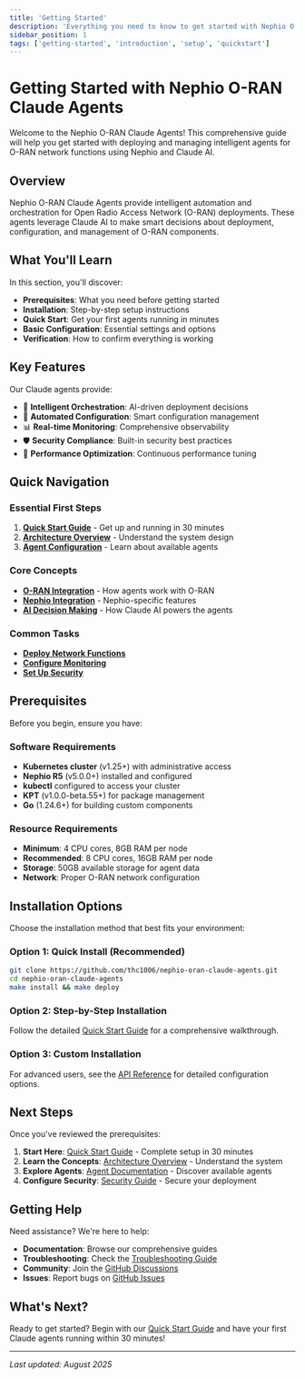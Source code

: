 ```yaml
---
title: 'Getting Started'
description: 'Everything you need to know to get started with Nephio O-RAN Claude Agents'
sidebar_position: 1
tags: ['getting-started', 'introduction', 'setup', 'quickstart']
---
```


# Getting Started with Nephio O-RAN Claude Agents

Welcome to the Nephio O-RAN Claude Agents! This comprehensive guide will help you get started with
deploying and managing intelligent agents for O-RAN network functions using Nephio and Claude AI.

## Overview

Nephio O-RAN Claude Agents provide intelligent automation and orchestration for Open Radio Access
Network (O-RAN) deployments. These agents leverage Claude AI to make smart decisions about
deployment, configuration, and management of O-RAN components.

## What You'll Learn

In this section, you'll discover:

- **Prerequisites**: What you need before getting started
- **Installation**: Step-by-step setup instructions
- **Quick Start**: Get your first agents running in minutes
- **Basic Configuration**: Essential settings and options
- **Verification**: How to confirm everything is working

## Key Features

Our Claude agents provide:

- 🤖 **Intelligent Orchestration**: AI-driven deployment decisions
- 🔧 **Automated Configuration**: Smart configuration management
- 📊 **Real-time Monitoring**: Comprehensive observability
- 🛡️ **Security Compliance**: Built-in security best practices
- 🚀 **Performance Optimization**: Continuous performance tuning

## Quick Navigation

### Essential First Steps

1. **[Quick Start Guide](/docs/guides/quickstart)** - Get up and running in 30 minutes
2. **[Architecture Overview](/docs/architecture/)** - Understand the system design
3. **[Agent Configuration](/docs/agents/)** - Learn about available agents

### Core Concepts

- **[O-RAN Integration](/docs/02-concepts/)** - How agents work with O-RAN
- **[Nephio Integration](/docs/integration/)** - Nephio-specific features
- **[AI Decision Making](/docs/02-concepts/)** - How Claude AI powers the agents

### Common Tasks

- **[Deploy Network Functions](/docs/network-functions/oran-network-functions-agent)**
- **[Configure Monitoring](/docs/monitoring/monitoring-analytics-agent)**
- **[Set Up Security](/docs/security/security-compliance-agent)**

## Prerequisites

Before you begin, ensure you have:

### Software Requirements

- **Kubernetes cluster** (v1.25+) with administrative access
- **Nephio R5** (v5.0.0+) installed and configured
- **kubectl** configured to access your cluster
- **KPT** (v1.0.0-beta.55+) for package management
- **Go** (1.24.6+) for building custom components

### Resource Requirements

- **Minimum**: 4 CPU cores, 8GB RAM per node
- **Recommended**: 8 CPU cores, 16GB RAM per node
- **Storage**: 50GB available storage for agent data
- **Network**: Proper O-RAN network configuration

## Installation Options

Choose the installation method that best fits your environment:

### Option 1: Quick Install (Recommended)

```bash
git clone https://github.com/thc1006/nephio-oran-claude-agents.git
cd nephio-oran-claude-agents
make install && make deploy
```

### Option 2: Step-by-Step Installation

Follow the detailed [Quick Start Guide](/docs/guides/quickstart) for a comprehensive walkthrough.

### Option 3: Custom Installation

For advanced users, see the [API Reference](/docs/04-api-reference/) for detailed configuration
options.

## Next Steps

Once you've reviewed the prerequisites:

1. **Start Here**: [Quick Start Guide](/docs/guides/quickstart) - Complete setup in 30 minutes
2. **Learn the Concepts**: [Architecture Overview](/docs/architecture/) - Understand the system
3. **Explore Agents**: [Agent Documentation](/docs/agents/) - Discover available agents
4. **Configure Security**: [Security Guide](/docs/security/security-compliance-agent) - Secure your
   deployment

## Getting Help

Need assistance? We're here to help:

- **Documentation**: Browse our comprehensive guides
- **Troubleshooting**: Check the [Troubleshooting Guide](/docs/07-troubleshooting/)
- **Community**: Join the
  [GitHub Discussions](https://github.com/thc1006/nephio-oran-claude-agents/discussions)
- **Issues**: Report bugs on
  [GitHub Issues](https://github.com/thc1006/nephio-oran-claude-agents/issues)

## What's Next?

Ready to get started? Begin with our [Quick Start Guide](/docs/guides/quickstart) and have your
first Claude agents running within 30 minutes!

---

_Last updated: August 2025_
